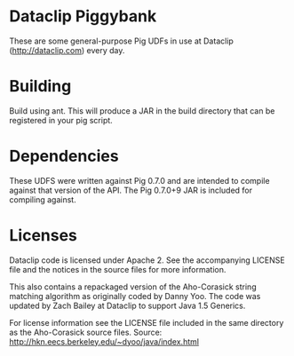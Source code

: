 # Dataclip Piggybank #
These are some general-purpose Pig UDFs in use at Dataclip (http://dataclip.com) every day.

# Building #
Build using ant. This will produce a JAR in the build directory that can be registered in your pig script.

# Dependencies #
These UDFS were written against Pig 0.7.0 and are intended to compile against that version of the API. The
Pig 0.7.0+9 JAR is included for compiling against.

# Licenses #
Dataclip code is licensed under Apache 2. See the accompanying LICENSE file and the notices in the source files
for more information.

This also contains a repackaged version of the Aho-Corasick string matching algorithm as originally coded by Danny Yoo.
The code was updated by Zach Bailey at Dataclip to support Java 1.5 Generics.

For license information see the LICENSE file included in the same directory as the Aho-Corasick source files.
Source: http://hkn.eecs.berkeley.edu/~dyoo/java/index.html